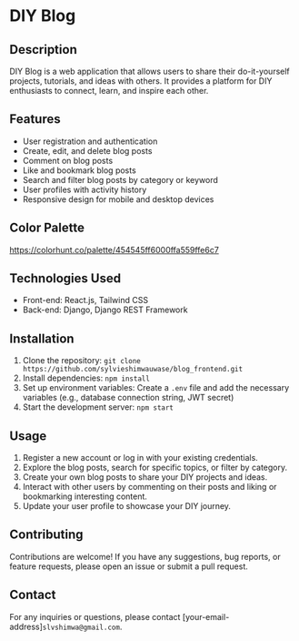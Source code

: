 # DIY Blog

## Description

DIY Blog is a web application that allows users to share their do-it-yourself projects, tutorials, and ideas with others. It provides a platform for DIY enthusiasts to connect, learn, and inspire each other.

## Features

- User registration and authentication
- Create, edit, and delete blog posts
- Comment on blog posts
- Like and bookmark blog posts
- Search and filter blog posts by category or keyword
- User profiles with activity history
- Responsive design for mobile and desktop devices

## Color Palette

https://colorhunt.co/palette/454545ff6000ffa559ffe6c7

## Technologies Used

- Front-end: React.js, Tailwind CSS
- Back-end: Django, Django REST Framework

## Installation

1. Clone the repository: `git clone https://github.com/sylvieshimwauwase/blog_frontend.git`
2. Install dependencies: `npm install`
3. Set up environment variables: Create a `.env` file and add the necessary variables (e.g., database connection string, JWT secret)
4. Start the development server: `npm start`

## Usage

1. Register a new account or log in with your existing credentials.
2. Explore the blog posts, search for specific topics, or filter by category.
3. Create your own blog posts to share your DIY projects and ideas.
4. Interact with other users by commenting on their posts and liking or bookmarking interesting content.
5. Update your user profile to showcase your DIY journey.

## Contributing

Contributions are welcome! If you have any suggestions, bug reports, or feature requests, please open an issue or submit a pull request.


## Contact

For any inquiries or questions, please contact [your-email-address]`slvshimwa@gmail.com`.
